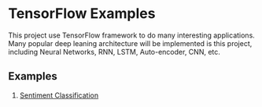 # TensorFlow Examples

This project use TensorFlow framework to do many interesting applications. Many popular deep leaning architecture will be implemented is this project, including Neural Networks, RNN, LSTM, Auto-encoder, CNN, etc.

## Examples

1. [Sentiment Classification](./1_Sentiment_Classification/README.md)
